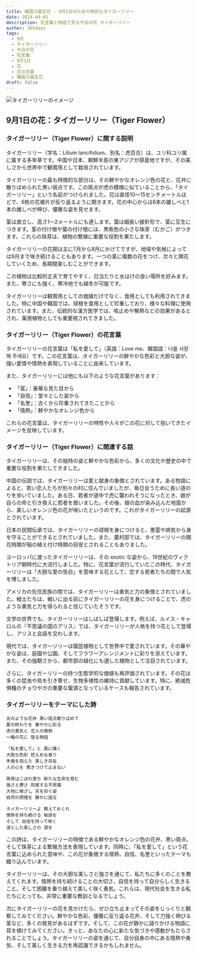 ```yaml
---
title: 韓国の誕生花 - 9月1日のための特別なタイガーリリー
date: 2024-09-01
description: 花言葉と物語で見る今日の花 タイガーリリー
author: 365days
tags:
  - 9月
  - タイガーリリー
  - 今日の花
  - 花言葉
  - 9月1日
  - 花
  - 花の言葉
  - 韓国の誕生花
draft: false
---
```



![タイガーリリーのイメージ](https://cdn.pixabay.com/photo/2020/07/10/12/20/lily-5390522_960_720.jpg#center#center)


## 9月1日の花：タイガーリリー（Tiger Flower）

### タイガーリリー（Tiger Flower）に関する説明

タイガーリリー（学名：Lilium lancifolium、別名：虎百合）は、ユリ科ユリ属に属する多年草です。中国や日本、朝鮮半島の東アジアが原産地ですが、その美しさから世界中で観賞用として栽培されています。

タイガーリリーの最も特徴的な部分は、その鮮やかなオレンジ色の花と、花弁に散りばめられた黒い斑点です。この斑点が虎の模様に似ていることから、「タイガーリリー」という名前がつけられました。花は直径10〜15センチメートルほどで、6枚の花被片が反り返るように開きます。花の中心からは6本の雄しべと1本の雌しべが伸び、優雅な姿を見せます。

茎は直立し、高さ1〜2メートルにも達します。葉は細長い披針形で、茎に互生につきます。茎の付け根や葉の付け根には、黒紫色の小さな珠芽（むかご）がつきます。これらの珠芽は、植物の繁殖に重要な役割を果たします。

タイガーリリーの花期は主に7月から8月にかけてですが、地域や気候によっては9月まで咲き続けることもあります。一つの茎に複数の花をつけ、次々と開花していくため、長期間楽しむことができます。

この植物は比較的丈夫で育てやすく、日当たりと水はけの良い場所を好みます。また、寒さにも強く、寒冷地でも越冬が可能です。

タイガーリリーは観賞用としての価値だけでなく、食用としても利用されてきました。特に中国や韓国では、球根を食用として珍重しており、様々な料理に使用されています。また、伝統的な漢方医学では、咳止めや解熱などの効果があるとされ、薬用植物としても重要視されてきました。

### タイガーリリー（Tiger Flower）の花言葉

タイガーリリーの花言葉は「私を愛して」（英語：Love me、韓国語：나를 사랑해 주세요）です。この花言葉は、タイガーリリーの鮮やかな色彩と大胆な姿が、強い愛情や情熱を表現していることに由来しています。

また、タイガーリリーには他にも以下のような花言葉があります：

- 「富」：豪華な見た目から
- 「自信」：堂々とした姿から
- 「名誉」：古くから珍重されてきたことから
- 「情熱」：鮮やかなオレンジ色から

これらの花言葉は、タイガーリリーの特性や人々がこの花に対して抱いてきたイメージを反映しています。

### タイガーリリー（Tiger Flower）に関連する話

タイガーリリーは、その独特の姿と鮮やかな色彩から、多くの文化や歴史の中で重要な役割を果たしてきました。

中国の伝説では、タイガーリリーは愛と献身の象徴とされています。ある物語によると、若い恋人たちが別々の村に住んでいましたが、毎日会うために長い道のりを歩いていました。ある日、若者が道中で虎に襲われそうになったとき、娘が自らの命と引き換えに若者を救いました。その後、娘の血が染み込んだ地面から、美しいオレンジ色の花が咲いたというのです。これがタイガーリリーの起源とされています。

日本の民間伝承では、タイガーリリーの球根を身につけると、悪霊や病気から身を守ることができるとされていました。また、農村部では、タイガーリリーの開花時期が稲の植え付け時期の目安とされることもありました。

ヨーロッパに渡ったタイガーリリーは、その exotic な姿から、19世紀のヴィクトリア朝時代に大流行しました。特に、花言葉が流行していたこの時代、タイガーリリーは「大胆な愛の告白」を意味する花として、恋する若者たちの間で人気を博しました。

アメリカの先住民族の間では、タイガーリリーは勇気と力の象徴とされていました。戦士たちは、戦いに出る前にタイガーリリーの花を身につけることで、虎のような勇気と力を得られると信じていたそうです。

文学の世界でも、タイガーリリーはしばしば登場します。例えば、ルイス・キャロルの『不思議の国のアリス』では、タイガーリリーが人格を持つ花として登場し、アリスと会話を交わします。

現代では、タイガーリリーは園芸植物として世界中で愛されています。その華やかな姿は、庭園や公園、そしてフラワーアレンジメントに彩りを添えています。また、その強靭さから、都市部の緑化にも適した植物として注目されています。

さらに、タイガーリリーの持つ生態学的な価値も再評価されています。その花は多くの昆虫や鳥を引き寄せ、生物多様性の維持に貢献しています。特に、絶滅危惧種のチョウやガの重要な蜜源となっているケースも報告されています。

### タイガーリリーをテーマにした詩

    炎のような花弁 黒い斑点散りばめて
    夏の終わりを 華やかに彩る
    虎の勇気と 恋人の情熱
    一輪の花に 宿る物語

    「私を愛して」と 風に囁く
    大胆な色彩 控えめな香り
    矛盾を抱えた 美しき存在
    人の心を 惹きつけて止まない

    珠芽はこぼれ落ち 新たな生命を育む
    強さと儚さ 同居する不思議
    大地に根ざし 天を仰ぐ姿
    自然の摂理を 静かに語る

    タイガーリリーよ 教えておくれ
    情熱を持ち続ける 秘訣を
    そして 自信を持って咲く
    凛とした美しさの 源を

この詩は、タイガーリリーの特徴である鮮やかなオレンジ色の花弁、黒い斑点、そして珠芽による繁殖方法を表現しています。同時に、「私を愛して」という花言葉に込められた意味や、この花が象徴する情熱、自信、名誉といったテーマも織り込んでいます。

タイガーリリーは、その大胆な美しさと強さを通じて、私たちに多くのことを教えてくれます。情熱を持ち続けることの大切さ、自信を持って自分らしく生きること、そして困難を乗り越えて美しく咲く勇気。これらは、現代社会を生きる私たちにとっても、非常に重要な教訓となるでしょう。

次にタイガーリリーの花を見かけたら、ぜひ立ち止まってその姿をじっくりと観察してみてください。鮮やかな色彩、優雅に反り返る花弁、そして力強く伸びる茎など、多くの発見があるはずです。そして、この花が静かに語りかける物語に耳を傾けてみてください。きっと、あなたの心に新たな気づきや感動がもたらされることでしょう。タイガーリリーの姿を通じて、自分自身の中にある情熱や勇気、そして美しく生きる力を再認識できるかもしれません。
